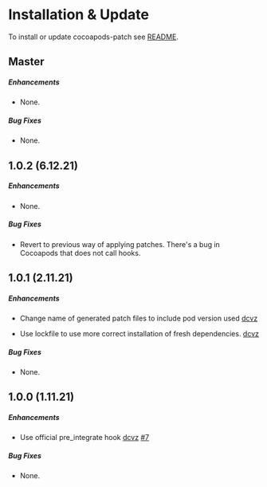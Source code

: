 # Installation & Update

To install or update cocoapods-patch see [README](https://github.com/DoubleSymmetry/cocoapods-patch).

## Master

##### Enhancements

* None.

##### Bug Fixes

* None.

## 1.0.2 (6.12.21)

##### Enhancements

* None.

##### Bug Fixes

* Revert to previous way of applying patches. There's a bug in Cocoapods that does not call hooks.

## 1.0.1 (2.11.21)

##### Enhancements

* Change name of generated patch files to include pod version used
  [dcvz](https://github.com/dcvz)

* Use lockfile to use more correct installation of fresh dependencies.
  [dcvz](https://github.com/dcvz)

##### Bug Fixes

* None.

## 1.0.0 (1.11.21)

##### Enhancements

* Use official pre_integrate hook
  [dcvz](https://github.com/dcvz)
  [#7](https://github.com/DoubleSymmetry/cocoapods-patch/pull/7)

##### Bug Fixes

* None.

